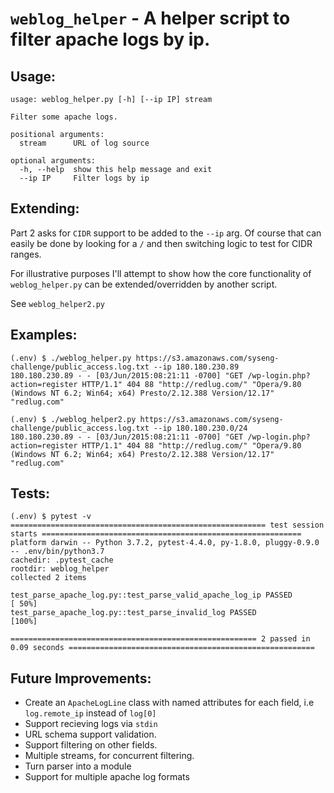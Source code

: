 # `weblog_helper` - A helper script to filter apache logs by ip.

## Usage:

```
usage: weblog_helper.py [-h] [--ip IP] stream

Filter some apache logs.

positional arguments:
  stream      URL of log source

optional arguments:
  -h, --help  show this help message and exit
  --ip IP     Filter logs by ip
```

## Extending:
Part 2 asks for `CIDR` support to be added to the `--ip` arg.
Of course that can easily be done by looking for a `/` and then switching logic to test for CIDR ranges.

For illustrative purposes I'll attempt to show how the core functionality of `weblog_helper.py` can be extended/overridden by another script.

See `weblog_helper2.py` 

## Examples:
```
(.env) $ ./weblog_helper.py https://s3.amazonaws.com/syseng-challenge/public_access.log.txt --ip 180.180.230.89
180.180.230.89 - - [03/Jun/2015:08:21:11 -0700] "GET /wp-login.php?action=register HTTP/1.1" 404 88 "http://redlug.com/" "Opera/9.80 (Windows NT 6.2; Win64; x64) Presto/2.12.388 Version/12.17" "redlug.com"

(.env) $ ./weblog_helper2.py https://s3.amazonaws.com/syseng-challenge/public_access.log.txt --ip 180.180.230.0/24
180.180.230.89 - - [03/Jun/2015:08:21:11 -0700] "GET /wp-login.php?action=register HTTP/1.1" 404 88 "http://redlug.com/" "Opera/9.80 (Windows NT 6.2; Win64; x64) Presto/2.12.388 Version/12.17" "redlug.com"

```

## Tests:

```
(.env) $ pytest -v
========================================================= test session starts ==========================================================
platform darwin -- Python 3.7.2, pytest-4.4.0, py-1.8.0, pluggy-0.9.0 -- .env/bin/python3.7
cachedir: .pytest_cache
rootdir: weblog_helper
collected 2 items

test_parse_apache_log.py::test_parse_valid_apache_log_ip PASSED                                                                  [ 50%]
test_parse_apache_log.py::test_parse_invalid_log PASSED                                                                          [100%]

======================================================= 2 passed in 0.09 seconds =======================================================

```
## Future Improvements:
* Create an `ApacheLogLine` class with named attributes for each field, i.e `log.remote_ip` instead of `log[0]`
* Support recieving logs via `stdin`
* URL schema support validation.
* Support filtering on other fields.
* Multiple streams, for concurrent filtering.
* Turn parser into a module
* Support for multiple apache log formats